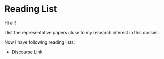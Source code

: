 # Reading List



Hi all!



I list the representative papers close to my research interest in this dossier. 



Now I have following reading lists:

- Discourse [Link](discourse)